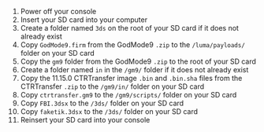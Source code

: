 1. Power off your console
2. Insert your SD card into your computer
3. Create a folder named `3ds` on the root of your SD card if it does not already exist
4. Copy `GodMode9.firm` from the GodMode9 `.zip` to the `/luma/payloads/` folder on your SD card
5. Copy the `gm9` folder from the GodMode9 `.zip` to the root of your SD card
6. Create a folder named `in` in the `/gm9/` folder if it does not already exist
7. Copy the 11.15.0 CTRTransfer image `.bin` and `.bin.sha` files from the CTRTransfer `.zip` to the `/gm9/in/` folder on your SD card
8. Copy `ctrtransfer.gm9` to the `/gm9/scripts/` folder on your SD card
9. Copy `FBI.3dsx` to the `/3ds/` folder on your SD card
10. Copy `faketik.3dsx` to the `/3ds/` folder on your SD card
11. Reinsert your SD card into your console
